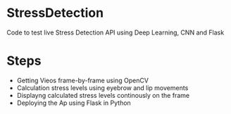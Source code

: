 # StressDetection
Code to test live Stress Detection API using Deep Learning, CNN and Flask
# Steps
* Getting Vieos frame-by-frame using OpenCV
* Calculation stress levels using eyebrow and lip movements
* Displayng calculated stress levels continously on the frame
* Deploying the Ap using Flask in Python
